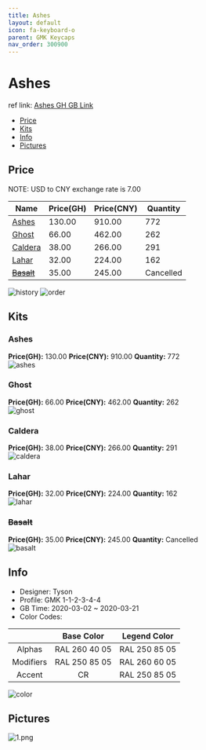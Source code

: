 ```yaml
---
title: Ashes 
layout: default
icon: fa-keyboard-o
parent: GMK Keycaps
nav_order: 300900
---
```


# Ashes 

ref link: [Ashes GH GB Link](https://geekhack.org/index.php?topic=104895.0)  
* [Price](#price)  
* [Kits](#kits)  
* [Info](#info)  
* [Pictures](#pictures)  


## Price  

NOTE: USD to CNY exchange rate is 7.00

| Name          | Price(GH)    |  Price(CNY) | Quantity |
| ------------- | ------------ |  ---------- | -------- |
|[Ashes](#ashes)|130.00|910.00|772|
|[Ghost](#ghost)|66.00|462.00|262|
|[Caldera](#caldera)|38.00|266.00|291|
|[Lahar](#lahar)|32.00|224.00|162|
|[~~Basalt~~](#Basalt)|35.00|245.00|Cancelled|

<img src="{{ 'assets/images/gmk-keycaps/ashes/history.png' | relative_url }}" alt="history" class="image featured">
<img src="{{ 'assets/images/gmk-keycaps/ashes/order.png' | relative_url }}" alt="order" class="image featured">

## Kits  
### Ashes  
**Price(GH):** 130.00    **Price(CNY):** 910.00    **Quantity:** 772  
<img src="{{ 'assets/images/gmk-keycaps/ashes/kits_pics/ashes.jpg' | relative_url }}" alt="ashes" class="image featured">

### Ghost  
**Price(GH):** 66.00    **Price(CNY):** 462.00    **Quantity:** 262  
<img src="{{ 'assets/images/gmk-keycaps/ashes/kits_pics/ghost.jpg' | relative_url }}" alt="ghost" class="image featured">

### Caldera  
**Price(GH):** 38.00    **Price(CNY):** 266.00    **Quantity:** 291  
<img src="{{ 'assets/images/gmk-keycaps/ashes/kits_pics/caldera.jpg' | relative_url }}" alt="caldera" class="image featured">

### Lahar  
**Price(GH):** 32.00    **Price(CNY):** 224.00    **Quantity:** 162  
<img src="{{ 'assets/images/gmk-keycaps/ashes/kits_pics/lahar.jpg' | relative_url }}" alt="lahar" class="image featured">

### ~~Basalt~~  
**Price(GH):** 35.00    **Price(CNY):** 245.00    **Quantity:** Cancelled  
<img src="{{ 'assets/images/gmk-keycaps/ashes/kits_pics/basalt.png' | relative_url }}" alt="basalt" class="image featured">

## Info  
* Designer: Tyson  
* Profile: GMK 1-1-2-3-4-4  
* GB Time: 2020-03-02 ~ 2020-03-21  
* Color Codes:  

| |Base Color     | Legend Color
| :-------------: | :-------------: | :------------:
|Alphas|RAL 260 40 05|RAL 250 85 05
|Modifiers|RAL 250 85 05|RAL 260 60 05
|Accent|CR|RAL 250 85 05

<img src="{{ 'assets/images/gmk-keycaps/ashes/color.jpg' | relative_url }}" alt="color" class="image featured">


## Pictures  
<img src="{{ 'assets/images/gmk-keycaps/ashes/rendering_pics/1.png' | relative_url }}" alt="1.png" class="image featured">
